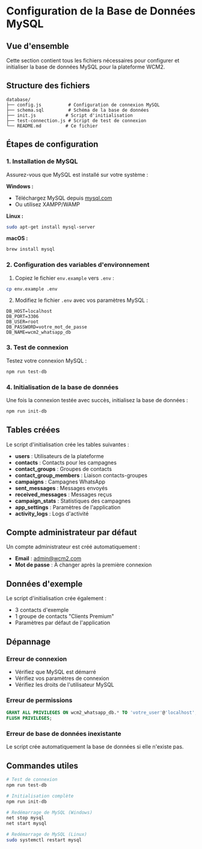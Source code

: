 # Configuration de la Base de Données MySQL

## Vue d'ensemble

Cette section contient tous les fichiers nécessaires pour configurer et initialiser la base de données MySQL pour la plateforme WCM2.

## Structure des fichiers

```
database/
├── config.js          # Configuration de connexion MySQL
├── schema.sql         # Schéma de la base de données
├── init.js           # Script d'initialisation
├── test-connection.js # Script de test de connexion
└── README.md         # Ce fichier
```

## Étapes de configuration

### 1. Installation de MySQL

Assurez-vous que MySQL est installé sur votre système :

**Windows :**
- Téléchargez MySQL depuis [mysql.com](https://dev.mysql.com/downloads/mysql/)
- Ou utilisez XAMPP/WAMP

**Linux :**
```bash
sudo apt-get install mysql-server
```

**macOS :**
```bash
brew install mysql
```

### 2. Configuration des variables d'environnement

1. Copiez le fichier `env.example` vers `.env` :
```bash
cp env.example .env
```

2. Modifiez le fichier `.env` avec vos paramètres MySQL :
```env
DB_HOST=localhost
DB_PORT=3306
DB_USER=root
DB_PASSWORD=votre_mot_de_passe
DB_NAME=wcm2_whatsapp_db
```

### 3. Test de connexion

Testez votre connexion MySQL :
```bash
npm run test-db
```

### 4. Initialisation de la base de données

Une fois la connexion testée avec succès, initialisez la base de données :
```bash
npm run init-db
```

## Tables créées

Le script d'initialisation crée les tables suivantes :

- **users** : Utilisateurs de la plateforme
- **contacts** : Contacts pour les campagnes
- **contact_groups** : Groupes de contacts
- **contact_group_members** : Liaison contacts-groupes
- **campaigns** : Campagnes WhatsApp
- **sent_messages** : Messages envoyés
- **received_messages** : Messages reçus
- **campaign_stats** : Statistiques des campagnes
- **app_settings** : Paramètres de l'application
- **activity_logs** : Logs d'activité

## Compte administrateur par défaut

Un compte administrateur est créé automatiquement :
- **Email** : admin@wcm2.com
- **Mot de passe** : À changer après la première connexion

## Données d'exemple

Le script d'initialisation crée également :
- 3 contacts d'exemple
- 1 groupe de contacts "Clients Premium"
- Paramètres par défaut de l'application

## Dépannage

### Erreur de connexion
- Vérifiez que MySQL est démarré
- Vérifiez vos paramètres de connexion
- Vérifiez les droits de l'utilisateur MySQL

### Erreur de permissions
```sql
GRANT ALL PRIVILEGES ON wcm2_whatsapp_db.* TO 'votre_user'@'localhost';
FLUSH PRIVILEGES;
```

### Erreur de base de données inexistante
Le script crée automatiquement la base de données si elle n'existe pas.

## Commandes utiles

```bash
# Test de connexion
npm run test-db

# Initialisation complète
npm run init-db

# Redémarrage de MySQL (Windows)
net stop mysql
net start mysql

# Redémarrage de MySQL (Linux)
sudo systemctl restart mysql
``` 